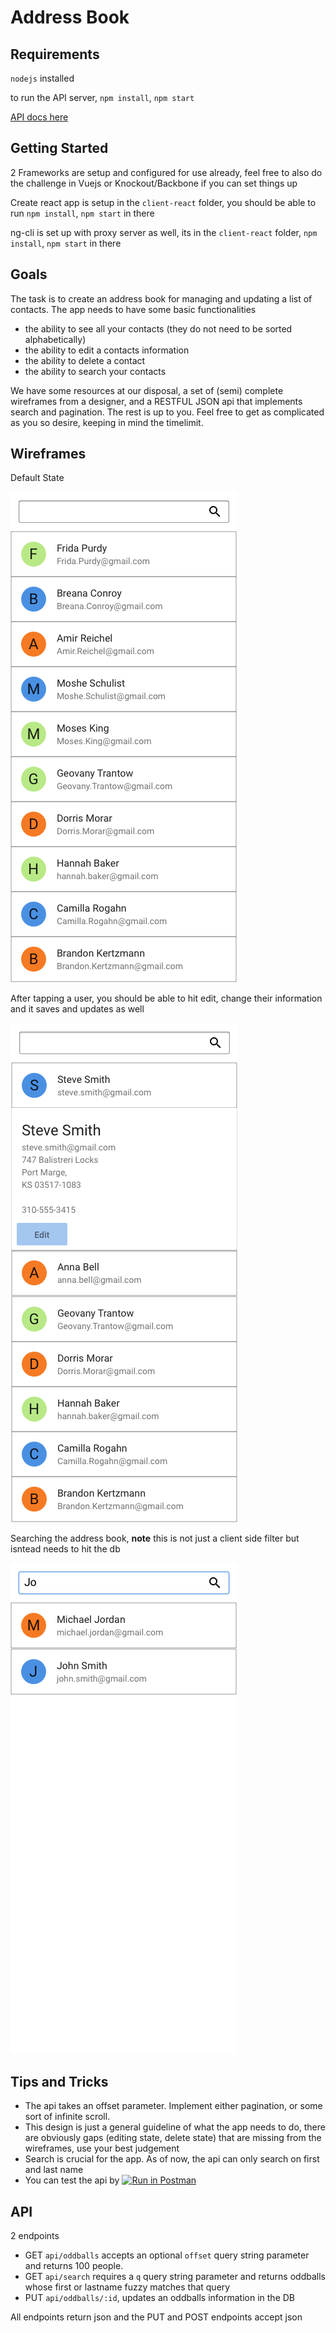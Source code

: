 # Address Book

## Requirements

`nodejs` installed

to run the API server, `npm install`, `npm start`

[API docs here](#api)

## Getting Started

2 Frameworks are setup and configured for use already, feel free to also do the challenge in Vuejs or Knockout/Backbone if you can set things up

Create react app is setup in the `client-react` folder, you should be able to run `npm install`, `npm start` in there

ng-cli is set up with proxy server as well, its in the `client-react` folder, `npm install`, `npm start` in there

## Goals

The task is to create an address book for managing and updating a list of contacts.
The app needs to have some basic functionalities

- the ability to see all your contacts (they do not need to be sorted alphabetically)
- the ability to edit a contacts information
- the ability to delete a contact
- the ability to search your contacts

We have some resources at our disposal, a set of (semi) complete wireframes from a designer, and a RESTFUL JSON api that implements search and pagination. The rest is up to you.
Feel free to get as complicated as you so desire, keeping in mind the timelimit. 


## Wireframes

Default State

![](mockups/default.png)

After tapping a user, you should be able to hit edit, change their information and it saves and updates as well

![](mockups/expanded.png)


Searching the address book, **note** this is not just a client side filter but isntead needs to hit the db

![](mockups/Searching.png)


## Tips and Tricks

- The api takes an offset parameter. Implement either pagination, or some sort of infinite scroll.
- This design is just a general guideline of what the app needs to do, there are obviously gaps (editing state, delete state) that are missing from the wireframes, use your best judgement
- Search is crucial for the app. As of now, the api can only search on first and last name
- You can test the api by [![Run in Postman](https://run.pstmn.io/button.svg)](https://app.getpostman.com/run-collection/60bf8806cd83b8503e2f)

## API

2 endpoints

- GET `api/oddballs` accepts an optional `offset` query string parameter and returns 100 people.
- GET `api/search` requires a `q` query string parameter and returns oddballs whose first or lastname fuzzy matches that query
- PUT `api/oddballs/:id`, updates an oddballs information in the DB

All endpoints return json and the PUT and POST endpoints accept json
